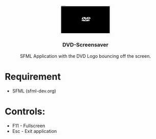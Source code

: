 <p align="center">
  <img src="img/screen1.png" alt="Logo" style="width: 30%">

  <h3 align="center">DVD-Screensaver</h3>

  <p align="center">SFML Application with the DVD Logo bouncing off the screen.</p>
</p>

# Requirement
- SFML (sfml-dev.org)

# Controls:
- F11 - Fullscreen
- Esc - Exit application
